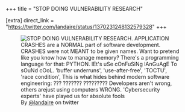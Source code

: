 +++
title = "STOP DOING VULNERABILITY RESEARCH"

[extra]
direct_link = "https://twitter.com/landaire/status/1370231248132579328"
+++

<figure>
  <img src="/cybersec/2021-03-12.jfif" alt="STOP DOING VULNERABILITY RESEARCH. APPLICATION CRASHES are a NORMAL part of software development. CRASHES were not MEANT to be given names. Want to pretend like you know how to manage memory? There's a programming language for that: PYTHON. lEt's uSe cOnFuSiNg lAnGuAgE To sOuNd cOoL. 'buffer underruns', 'use-after-free', 'TOCTU', 'race condition', This is what hides behind modern software engineering: ??? ??????? ????????? Developers aren't wrong, others arejust using computers WRONG. 'Cybersecurity experts' have played us for absolute fools" />
  <figcaption>By <a href="https://twitter.com/landaire/">@landaire</a> on twitter</figcaption>
</figure>
